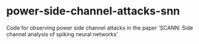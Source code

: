 # power-side-channel-attacks-snn
Code for observing power side channel attacks in the paper 'SCANN: Side channel analysis of spiking neural networks'
